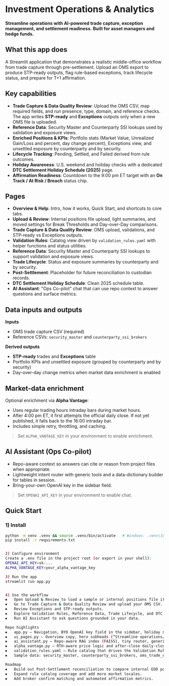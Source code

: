 # Investment Operations & Analytics

**Streamline operations with AI-powered trade capture, exception management, and settlement readiness.**
**Built for asset managers and hedge funds.**

## What this app does
A Streamlit application that demonstrates a realistic middle-office workflow from trade capture through pre-settlement. Upload an OMS export to produce STP-ready outputs, flag rule-based exceptions, track lifecycle status, and prepare for T+1 affirmation.

## Key capabilities
- **Trade Capture & Data Quality Review**: Upload the OMS CSV, map required fields, and run presence, type, domain, and reference checks. The app writes **STP-ready** and **Exceptions** outputs only when a new OMS file is uploaded.  
- **Reference Data**: Security Master and Counterparty SSI lookups used by validation and exposure views.  
- **Enriched Positions & KPIs**: Portfolio stats (Market Value, Unrealized Gain/Loss and percent, day change percent), Exceptions view, and unsettled exposure by counterparty and by security.  
- **Lifecycle Tracking**: Pending, Settled, and Failed derived from rule outcomes.  
- **Holiday Awareness**: U.S. weekend and holiday checks with a dedicated **DTC Settlement Holiday Schedule (2025)** page.  
- **Affirmation Readiness**: Countdown to the 9:00 pm ET target with an **On Track / At Risk / Breach** status chip.

## Pages
- **Overview & Help**: Intro, how it works, Quick Start, and shortcuts to core tabs.  
- **Upload & Review**: Internal positions file upload, light summaries, and moved settings for Break Thresholds and Day-over-Day comparisons.  
- **Trade Capture & Data Quality Review**: OMS upload, validations, and STP-ready vs Exceptions outputs.  
- **Validation Rules**: Catalog view driven by `validation_rules.yaml` with helper functions and status utilities.  
- **Reference Data**: Security Master and Counterparty SSI lookups to support validation and exposure views.  
- **Trade Lifecycle**: Status and exposure summaries by counterparty and by security.  
- **Post-Settlement**: Placeholder for future reconciliation to custodian records.  
- **DTC Settlement Holiday Schedule**: Clean 2025 schedule table.  
- **AI Assistant**: "Ops Co-pilot" chat that can use repo context to answer questions and surface metrics.

## Data inputs and outputs
**Inputs**
- OMS trade capture CSV (required)  
- Reference CSVs: `security_master` and `counterparty_ssi_brokers`

**Derived outputs**
- **STP-ready** trades and **Exceptions** table  
- Portfolio KPIs and unsettled exposure (grouped by counterparty and by security)  
- Day-over-day change metrics when market data enrichment is enabled

## Market-data enrichment
Optional enrichment via **Alpha Vantage**:
- Uses regular trading hours intraday bars during market hours.  
- After 4:00 pm ET, it first attempts the official daily close. If not yet published, it falls back to the 16:00 intraday bar.  
- Includes simple retry, throttling, and caching.  
> Set `ALPHA_VANTAGE_KEY` in your environment to enable enrichment.

## AI Assistant (Ops Co-pilot)
- Repo-aware context so answers can cite or reason from project files when appropriate.  
- Lightweight intent router with generic tools and a data-dictionary builder for tables in session.  
- Bring-your-own OpenAI key in the sidebar field.  
> Set `OPENAI_API_KEY` in your environment to enable chat.

## Quick Start

### 1) Install
```bash
python -m venv .venv && source .venv/bin/activate   # Windows: .venv\Scripts\activate
pip install -r requirements.txt


2) Configure environment
Create a .env file in the project root (or export in your shell):
OPENAI_API_KEY=sk-...
ALPHA_VANTAGE_KEY=your_alpha_vantage_key

3) Run the app
streamlit run app.py


4) Use the workflow
⦁	Open Upload & Review to load a sample or internal positions file if needed.
⦁	Go to Trade Capture & Data Quality Review and upload your OMS CSV.
⦁	Review Exceptions and STP-ready outputs.
⦁	Explore Validation Rules, Reference Data, Trade Lifecycle, and DTC Settlement Holiday Schedule as needed.
⦁	Run AI Assistant to ask questions grounded in your data.

Repo highlights
⦁	app.py — Navigation, BYO OpenAI key field in the sidebar, holiday schedule view, affirmation countdown and status chip, Upload & Review page, and day-over-day helpers.
⦁	ui_pages.py — Overview copy, hero subheads (“Streamline operations…” and “Built for asset managers and hedge funds”), and UI helpers for KPIs and exposure groupings.
⦁	ai_assistant.py — Repo-aware RAG index (FAISS), tiny router, generic tools, data-dictionary builder, streaming status, and OpenAI client.
⦁	alpha_vantage.py — RTH-aware price logic and after-close daily-close fallback with caching and retry.
⦁	validation_rules.yaml — Rule catalog that drives the Validation Rules page.
⦁	Sample data: security_master, counterparty_ssi_brokers, oms_trade_capture

Roadmap
⦁	Build out Post-Settlement reconciliation to compare internal EOD positions to custodian records and confirm cash movements.
⦁	Expand rule catalog coverage and add more market locales.
⦁	Add broker confirm matching and automated affirmation metrics.

